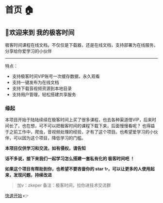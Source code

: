 # 首页 🏠

## 👏欢迎来到 我的极客时间



极客时间课程在线文档，不仅仅是下载器，还是在线文档，支持部署为在线服务，分享给你爱学习的小伙伴

---
特点：

* 支持极客时间VIP账号一次缓存数据，永久观看
* 支持一键发布为在线文档
* 支持下载音视频资源到本地目录
* 支持用户管理，轻松搭建共享服务


### 缘起
   本项目开始于陆陆续续在极客时间上买了很多课程，也去各种渠道借VIP，后来时间长了，也在想，可不可以把极客时间的课程下载下来，后面慢慢看呢？
也得益于之前工作中，爬虫，音视频处理的经验，才有了这个项目。也希望爱学习的小伙伴，可以因为这个项目，降低学习的门槛。


 **本项目仅供学习和交流，如有侵权，请告知** 

 **话不多说，接下来我们一起学习怎么搭建一套私有化的 极客时间吧 ！**

 **如果这个项目有帮助到你，也希望不要吝啬你的 star ✨，可以让更多的人使用起来，发现问题，持续改进**


> 加v：zkeper 备注：极客时间，拉你进技术交流群

[快速开始](./gettingstarted.md) 👉

